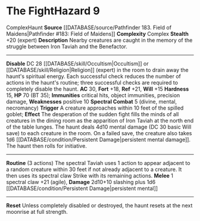﻿---
ac: '30'
complexity: Complex
fortitude: '+18'
hardness: '15'
hazard_type: Haunt
hp: 70 (BT 35)
id: '214'
immunity:
- critical hits
- object immunities
- precision damage
level: '9'
name: The Fight
rarity: Common
reflex: '+21'
source: '[[DATABASE/source/Pathfinder 183. Field of Maidens|Pathfinder #183: Field
  of Maidens]]'
trait:
- '[[DATABASE/trait/Complex|Complex]]'
- '[[DATABASE/trait/Haunt|Haunt]]'
type: Hazard
weakness:
- '[[DATABASE/trait/Positive|positive]] 10'
will: '+15'

---
# The Fight<span class="item-type">Hazard 9</span>

<span class="item-trait">Complex</span><span class="item-trait">Haunt</span>
**Source** [[DATABASE/source/Pathfinder 183. Field of Maidens|Pathfinder #183: Field of Maidens]]
**Complexity** Complex
**Stealth** +20 (expert)
**Description** Nearby creatures are caught in the memory of the struggle between Iron Taviah and the Benefactor.

---
**Disable** DC 28 [[DATABASE/skill/Occultism|Occultism]] or [[DATABASE/skill/Religion|Religion]] (expert) in the room to drain away the haunt's spiritual energy. Each successful check reduces the number of actions in the haunt's routine; three successful checks are required to completely disable the haunt.
**AC** 30, **Fort** +18, **Ref** +21, **Will** +15
**Hardness** 15, **HP** 70 (BT 35); **Immunities** critical hits, object immunities, precision damage, **Weaknesses** positive 10
**Spectral Combat** <span class="action-icon">5</span> (divine, mental, necromancy) **Trigger** A creature approaches within 10 feet of the spilled goblet; **Effect** The desperation of the sudden fight fills the minds of all creatures in the dining room as the apparition of Iron Taviah at the north end of the table lunges. The haunt deals 4d10 mental damage (DC 30 basic Will save) to each creature in the room. On a failed save, the creature also takes 1d6 [[DATABASE/condition/Persistent Damage|persistent mental damage]]. The haunt then rolls for initiative.

---
**Routine** (3 actions) The spectral Taviah uses 1 action to appear adjacent to a random creature within 30 feet if not already adjacent to a creature. It then uses its spectral claw Strike with its remaining actions.
 **Melee** <span class="action-icon">1</span> spectral claw +21 (agile), **Damage** 2d10+10 slashing plus 1d6 [[DATABASE/condition/Persistent Damage|persistent mental]]

---
**Reset** Unless completely disabled or destroyed, the haunt resets at the next moonrise at full strength.